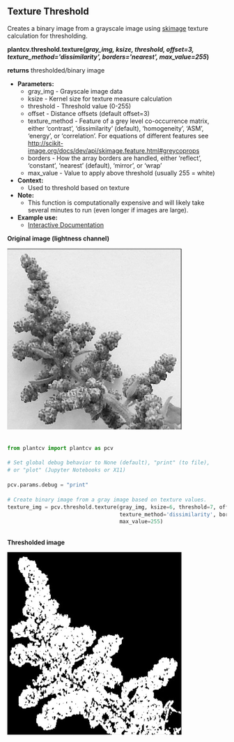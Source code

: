 ## Texture Threshold

Creates a binary image from a grayscale image using [skimage](http://scikit-image.org/docs/dev/index.html)
texture calculation for thresholding.


**plantcv.threshold.texture(*gray_img, ksize, threshold, offset=3, texture_method='dissimilarity', borders='nearest', max_value=255*)**

**returns** thresholded/binary image

- **Parameters:**
    - gray_img - Grayscale image data
    - ksize - Kernel size for texture measure calculation
    - threshold - Threshold value (0-255)
    - offset - Distance offsets (default offset=3)
    - texture_method - Feature of a grey level co-occurrence matrix, either
                      ‘contrast’, ‘dissimilarity’ (default), ‘homogeneity’, ‘ASM’, ‘energy’,
                      or ‘correlation’. For equations of different features see
                      http://scikit-image.org/docs/dev/api/skimage.feature.html#greycoprops
    - borders - How the array borders are handled, either ‘reflect’, ‘constant’, ‘nearest’ (default), ‘mirror’, or ‘wrap’
    - max_value - Value to apply above threshold (usually 255 = white)
- **Context:**
    - Used to threshold based on texture
- **Note:**
    - This function is computationally expensive and will likely take several minutes to run (even longer if images are large).
- **Example use:**
    - [Interactive Documentation](https://mybinder.org/v2/gh/danforthcenter/plantcv-binder.git/master?filepath=notebooks%2Fthreshold.ipynb)

**Original image (lightness channel)**

![Screenshot](img/documentation_images/texture_threshold/texture_gray.jpg)

```python

from plantcv import plantcv as pcv

# Set global debug behavior to None (default), "print" (to file), 
# or "plot" (Jupyter Notebooks or X11)

pcv.params.debug = "print"

# Create binary image from a gray image based on texture values.
texture_img = pcv.threshold.texture(gray_img, ksize=6, threshold=7, offset=3, 
                                    texture_method='dissimilarity', borders='nearest', 
                                    max_value=255)
                                    
```

**Thresholded image**

![Screenshot](img/documentation_images/texture_threshold/texture_thresholded.jpg)
